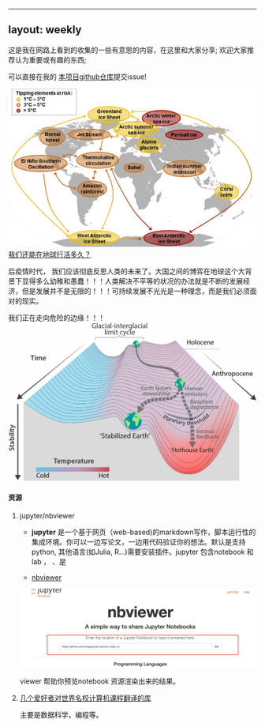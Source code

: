 
---
layout: weekly
---

这是我在网路上看到的收集的一些有意思的内容，在这里和大家分享; 欢迎大家推荐认为重要或有趣的东西; 

可以直接在我的 [本项目github仓库](www.github.com/jialigit/myblog)提交issue!

![](Global-map-of-potential-tipping-cascades-The-individual-tipping-elements-are-color-coded-1.jpg)
[我们还能在地球行活多久？](https://www.resilience.org/stories/2020-06-08/collapse-of-civilisation-is-the-most-likely-outcome-top-climate-scientists/)

后疫情时代， 我们应该彻底反思人类的未来了。大国之间的博弈在地球这个大背景下显得多么幼稚和愚蠢！！！人类解决不平等的状况的办法就是不断的发展经济，但是发展并不是无限的！！！可持续发展不光光是一种理念，而是我们必须面对的现实。

我们正在走向危险的边缘！！！
![](F2.large_.jpg)

#### 资源

1. jupyter/nbviewer

	- **jupyter** 是一个基于网页（web-based)的markdown写作，脚本运行性的集成环境。你可以一边写论文，一边用代码验证你的想法。默认是支持python, 其他语言(如Julia, R...)需要安装插件。jupyter 包含notebook 和 lab ， 、是
	
	- [nbviewer](https://nbviewer.jupyter.org)
	
	![](./nbviewer.png)
	
	viewer 帮助你预览notebook 资源渲染出来的结果。
	
2. [几个爱好者对世界名校计算机课程翻译的库](https://github.com/Kivy-CN)

	主要是数据科学，编程等。



